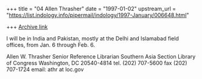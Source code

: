 +++
title = "04 Allen Thrasher"
date = "1997-01-02"
upstream_url = "https://list.indology.info/pipermail/indology/1997-January/006648.html"

+++
[Archive link](https://list.indology.info/pipermail/indology/1997-January/006648.html)

I will be in India and Pakistan, mostly at the Delhi and Islamabad field
offices, from Jan. 6 through Feb. 6.

Allen W. Thrasher
Senior Reference Librarian
Southern Asia Section
Library of Congress
Washington, DC 20540-4814
tel. (202) 707-5600
fax  (202) 707-1724
email: athr at loc.gov






